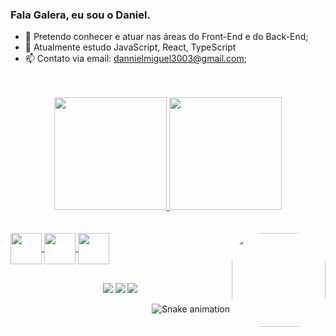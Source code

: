 ### Fala Galera, eu sou o Daniel.

- 🔭 Pretendo conhecer e atuar nas áreas do Front-End e do Back-End;
- 🌱 Atualmente estudo JavaScript, React, TypeScript
- 📫 Contato via email: dannielmiguel3003@gmail.com;


<div align="center"> <br><br>
  <a href="https://github.com/daniel-miguel3003">
  <img height="180em" src="https://github-readme-stats.vercel.app/api?username=daniel-miguel3003&show_icons=true&theme=dark&include_all_commits=true&count_private=true"/>
  <img height="180em" src="https://github-readme-stats.vercel.app/api/top-langs/?username=daniel-miguel3003&layout=compact&langs_count=7&theme=dark"/>
</div>

<div align = "right" style = "display: inline"> <br><br>

<img align = "center" width = "50" src="https://cdn.jsdelivr.net/gh/devicons/devicon/icons/javascript/javascript-original.svg" />
<img align = "center" width = "50" src="https://cdn.jsdelivr.net/gh/devicons/devicon/icons/typescript/typescript-original.svg" />    
<img align = "center" width = "50" src="https://cdn.jsdelivr.net/gh/devicons/devicon/icons/react/react-original-wordmark.svg" />
<img align = "right"  height="150" style="border-radius:50px;" src = "https://cdn.discordapp.com/attachments/456911913528590337/1010754704692756490/download20220800001409.png"
</div>

##

<div align = "center">

<a href = "https://www.instagram.com/daniel_msds/" target = "_blank"><img src = "https://img.shields.io/badge/Instagram-E4405F?style=for-the-badge&logo=instagram&logoColor=white" target = "_blank"/></a>
<a href = "mailto:daninielmiguel3003@gmail.com" target = "_blank"/><img src = "https://img.shields.io/badge/Gmail-D14836?style=for-the-badge&logo=gmail&logoColor=white" target = "_blank" /></a>
<a href = "https://api.whatsapp.com/send/?phone=5561992331974&text&type=phone_number&app_absent=0" target = "_blank" /><img src = "https://img.shields.io/badge/WhatsApp-25D366?style=for-the-badge&logo=whatsapp&logoColor=white" target = "_blank" /></a>

</div>

![Snake animation](https://github.com/daniel-miguel3003/daniel-miguel3003/blob/output/github-contribution-grid-snake.svg)
          
